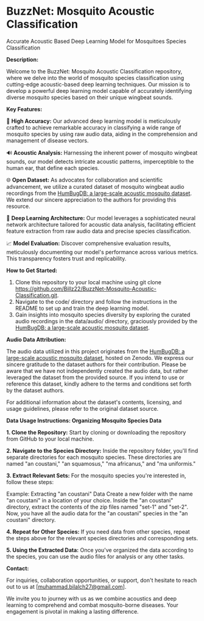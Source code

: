 # BuzzNet: Mosquito Acoustic Classification
Accurate Acoustic Based Deep Learning Model for Mosquitoes Species Classification

**Description:**

Welcome to the BuzzNet: Mosquito Acoustic Classification repository, where we delve into the world of mosquito species classification using cutting-edge acoustic-based deep learning techniques. Our mission is to develop a powerful deep learning model capable of accurately identifying diverse mosquito species based on their unique wingbeat sounds.


**Key Features:**

🦟 **High Accuracy:** Our advanced deep learning model is meticulously crafted to achieve remarkable accuracy in classifying a wide range of mosquito species by using raw audio data, aiding in the comprehension and management of disease vectors.

🔊 **Acoustic Analysis:** Harnessing the inherent power of mosquito wingbeat sounds, our model detects intricate acoustic patterns, imperceptible to the human ear, that define each species.

🌐 **Open Dataset:** As advocates for collaboration and scientific advancement, we utilize a curated dataset of mosquito wingbeat audio recordings from the [HumBugDB: a large-scale acoustic mosquito dataset](https://zenodo.org/record/4904800). We extend our sincere appreciation to the authors for providing this resource.

🧠 **Deep Learning Architecture:** Our model leverages a sophisticated neural network architecture tailored for acoustic data analysis, facilitating efficient feature extraction from raw audio data and precise species classification.

📈 **Model Evaluation:** Discover comprehensive evaluation results, meticulously documenting our model's performance across various metrics. This transparency fosters trust and replicability.


**How to Get Started:**

1.  Clone this repository to your local machine using git clone https://github.com/Billz22/BuzzNet-Mosquito-Acoustic-Classification.git.
2.  Navigate to the code/ directory and follow the instructions in the README to set up and train the deep learning model.
3.  Gain insights into mosquito species diversity by exploring the curated audio recordings in the data/audio/ directory, graciously provided by the [HumBugDB: a large-scale acoustic mosquito dataset](https://zenodo.org/record/4904800).


**Audio Data Attribution:**

The audio data utilized in this project originates from the [HumBugDB: a large-scale acoustic mosquito dataset](https://zenodo.org/record/4904800), hosted on Zenodo. We express our sincere gratitude to the dataset authors for their contribution. Please be aware that we have not independently created the audio data, but rather leveraged the dataset from the provided source. If you intend to use or reference this dataset, kindly adhere to the terms and conditions set forth by the dataset authors.

For additional information about the dataset's contents, licensing, and usage guidelines, please refer to the original dataset source.


**Data Usage Instructions: Organizing Mosquito Species Data**

**1.  Clone the Repository:**
Start by cloning or downloading the repository from GitHub to your local machine.

**2.  Navigate to the Species Directory:**
Inside the repository folder, you'll find separate directories for each mosquito species. These directories are named "an coustani," "an squamosus," "ma africanus," and "ma uniformis."

**3.  Extract Relevant Sets:**
For the mosquito species you're interested in, follow these steps:

Example: Extracting "an coustani" Data
Create a new folder with the name "an coustani" in a location of your choice.
Inside the "an coustani" directory, extract the contents of the zip files named "set-1" and "set-2". 
Now, you have all the audio data for the "an coustani" species in the "an coustani" directory.

**4.  Repeat for Other Species:**
If you need data from other species, repeat the steps above for the relevant species directories and corresponding sets.

**5.  Using the Extracted Data:**
Once you've organized the data according to the species, you can use the audio files for analysis or any other tasks.


**Contact:**

For inquiries, collaboration opportunities, or support, don't hesitate to reach out to us at [muhammad.bilalch27@gmail.com].

We invite you to journey with us as we combine acoustics and deep learning to comprehend and combat mosquito-borne diseases. Your engagement is pivotal in making a lasting difference.
